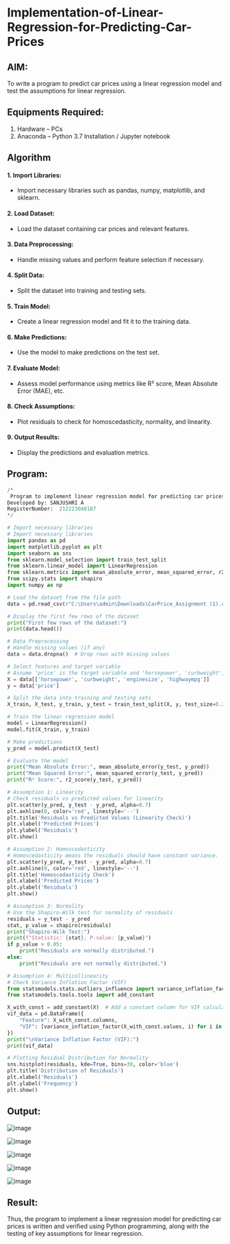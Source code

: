
# Implementation-of-Linear-Regression-for-Predicting-Car-Prices
## AIM:
To write a program to predict car prices using a linear regression model and test the assumptions for linear regression.

## Equipments Required:
1. Hardware – PCs
2. Anaconda – Python 3.7 Installation / Jupyter notebook

## Algorithm
#### 1. Import Libraries: 
* Import necessary libraries such as pandas, numpy, matplotlib, and sklearn.
#### 2. Load Dataset: 
* Load the dataset containing car prices and relevant features.
#### 3. Data Preprocessing: 
* Handle missing values and perform feature selection if necessary.
#### 4. Split Data: 
* Split the dataset into training and testing sets.
#### 5. Train Model: 
* Create a linear regression model and fit it to the training data.
#### 6. Make Predictions: 
* Use the model to make predictions on the test set.
#### 7. Evaluate Model: 
* Assess model performance using metrics like R² score, Mean Absolute Error (MAE), etc.
#### 8. Check Assumptions: 
* Plot residuals to check for homoscedasticity, normality, and linearity.
#### 9. Output Results: 
* Display the predictions and evaluation metrics.

## Program:
```python
/*
 Program to implement linear regression model for predicting car prices and test assumptions.
Developed by: SANJUSHRI A
RegisterNumber:  212223040187
*/

# Import necessary libraries
# Import necessary libraries
import pandas as pd
import matplotlib.pyplot as plt
import seaborn as sns
from sklearn.model_selection import train_test_split
from sklearn.linear_model import LinearRegression
from sklearn.metrics import mean_absolute_error, mean_squared_error, r2_score
from scipy.stats import shapiro
import numpy as np

# Load the dataset from the file path
data = pd.read_csv(r"C:\Users\admin\Downloads\CarPrice_Assignment (1).csv")

# Display the first few rows of the dataset
print("First few rows of the dataset:")
print(data.head())

# Data Preprocessing
# Handle missing values (if any)
data = data.dropna()  # Drop rows with missing values

# Select features and target variable
# Assume 'price' is the target variable and 'horsepower', 'curbweight', 'enginesize', and 'highwaympg' are features
X = data[['horsepower', 'curbweight', 'enginesize', 'highwaympg']]
y = data['price']

# Split the data into training and testing sets
X_train, X_test, y_train, y_test = train_test_split(X, y, test_size=0.2, random_state=42)

# Train the linear regression model
model = LinearRegression()
model.fit(X_train, y_train)

# Make predictions
y_pred = model.predict(X_test)

# Evaluate the model
print("Mean Absolute Error:", mean_absolute_error(y_test, y_pred))
print("Mean Squared Error:", mean_squared_error(y_test, y_pred))
print("R² Score:", r2_score(y_test, y_pred))

# Assumption 1: Linearity
# Check residuals vs predicted values for linearity
plt.scatter(y_pred, y_test - y_pred, alpha=0.7)
plt.axhline(0, color='red', linestyle='--')
plt.title('Residuals vs Predicted Values (Linearity Check)')
plt.xlabel('Predicted Prices')
plt.ylabel('Residuals')
plt.show()

# Assumption 2: Homoscedasticity
# Homoscedasticity means the residuals should have constant variance.
plt.scatter(y_pred, y_test - y_pred, alpha=0.7)
plt.axhline(0, color='red', linestyle='--')
plt.title('Homoscedasticity Check')
plt.xlabel('Predicted Prices')
plt.ylabel('Residuals')
plt.show()

# Assumption 3: Normality
# Use the Shapiro-Wilk test for normality of residuals
residuals = y_test - y_pred
stat, p_value = shapiro(residuals)
print("Shapiro-Wilk Test:")
print(f"Statistic: {stat}, P-value: {p_value}")
if p_value > 0.05:
    print("Residuals are normally distributed.")
else:
    print("Residuals are not normally distributed.")

# Assumption 4: Multicollinearity
# Check Variance Inflation Factor (VIF)
from statsmodels.stats.outliers_influence import variance_inflation_factor
from statsmodels.tools.tools import add_constant

X_with_const = add_constant(X)  # Add a constant column for VIF calculation
vif_data = pd.DataFrame({
    "Feature": X_with_const.columns,
    "VIF": [variance_inflation_factor(X_with_const.values, i) for i in range(X_with_const.shape[1])]
})
print("\nVariance Inflation Factor (VIF):")
print(vif_data)

# Plotting Residual Distribution for Normality
sns.histplot(residuals, kde=True, bins=30, color='blue')
plt.title('Distribution of Residuals')
plt.xlabel('Residuals')
plt.ylabel('Frequency')
plt.show()

```


## Output:

![image](https://github.com/user-attachments/assets/8bdd87b5-648b-40ef-b80f-0ba3b0e7b8a6)

![image](https://github.com/user-attachments/assets/e2bbb19f-7acc-4c91-ab66-fbfd4f1e2cba)

![image](https://github.com/user-attachments/assets/d93524d6-5d47-4e6b-9652-142af5959fcd)

![image](https://github.com/user-attachments/assets/cf12df94-957c-45a8-b6e3-c1f6c8aea59b)

![image](https://github.com/user-attachments/assets/2a2bb44a-4f0a-4614-ae54-58cd692e85a8)





## Result:
Thus, the program to implement a linear regression model for predicting car prices is written and verified using Python programming, along with the testing of key assumptions for linear regression.
